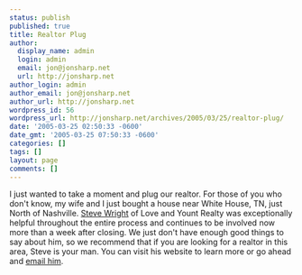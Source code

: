 ```yaml
---
status: publish
published: true
title: Realtor Plug
author:
  display_name: admin
  login: admin
  email: jon@jonsharp.net
  url: http://jonsharp.net
author_login: admin
author_email: jon@jonsharp.net
author_url: http://jonsharp.net
wordpress_id: 56
wordpress_url: http://jonsharp.net/archives/2005/03/25/realtor-plug/
date: '2005-03-25 02:50:33 -0600'
date_gmt: '2005-03-25 07:50:33 -0600'
categories: []
tags: []
layout: page
comments: []
---
```

I just wanted to take a moment and plug our realtor.  For those of you who don't know, my wife and I just bought a house near White House, TN, just North of Nashville.  [Steve Wright](http://www.mrsteve.com) of Love and Yount Realty was exceptionally helpful throughout the entire process and continues to be involved now more than a week after closing.  We just don't have enough good things to say about him, so we recommend that if you are looking for a realtor in this area, Steve is your man.  You can visit his website to learn more or go ahead and <a href="mailto:info@mrsteve.com?subject=Jon and Jolene Sharp recommended you">email him</a>.
